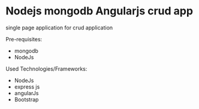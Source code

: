 # Nodejs mongodb Angularjs crud app

single page application for crud application

Pre-requisites:

  - mongodb
  - NodeJs

Used Technologies/Frameworks:

  - NodeJs
  - express js
  - angularJs
  - Bootstrap
